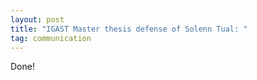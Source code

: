 ```yaml
---
layout: post
title: "IGAST Master thesis defense of Solenn Tual: "
tag: communication
---
```

Done!
